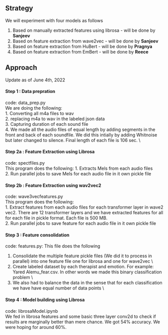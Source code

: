 ## Strategy
We will experiment with four models as follows
1. Based on manually extracted features using librosa - will be done by <b>Sanjeev</b>
2. Based on feature extraction from wave2vec - will be done by <b>Sanjeev</b>
3. Based on feature extraction from HuBert - will be done by <b>Pragnya</b>
4. Based on feature extraction from EmBert - will be done by <b>Reece</b>

## Approach

Update as of June 4th, 2022
#### Step 1 : Data prepration
code: data_prep.py \
We are doing the following: \
    1. Converting all m4a files to wav \
    2. replacing m4a to wav in the labeled json data \
    3. Capturing duration of each sound file \
    4. We made all the audio files of equal length by adding segments in the front and back of each soundfile.
    We did this intially by adding Whitnoise but later changed to silence. Final length of each file is 106 sec. \


#### Step 2a : Feature Extraction using Librosa
code: spectfiles.py \
This program does the following:
    1. Extracts Mels from each audio files \
    2. Run parallel jobs to save Mels for each audio file in it own pickle file
    
#### Step 2b : Feature Extraction using wav2vec2
code: wave3vecfeatures.py \
This program does the following:\
    1. Extract features from each audio files for each transformer layer in wave2 vec2. There are 12 transformer layers and we have extracted features for all for each file in pickle format. Each file is 500 MB.\
    2. Run parallel jobs to save feature for each audio file in it own pickle file

#### Step 3 : Feature consolidation
code: features.py:
This file does the following
1. Consolidate the multiple feature pickle files (We did it to process in parallel) into one feature file one for librosa and one for wave2vec \
2. Create labeled dataset by each therapist and emotion. For example: Yared Alemu_fear.csv. In other words we made this binary classification problem \
3. We also had to balance the data in the sense that for each classification we have have equal number of data points \

#### Step 4 : Model building using Librosa
code: librosaModel.ipynb \
We fed in librosa features and some basic three layer conv2d to check if results are marginally better than mere chance. We got 54% accuracy. We were hoping for around 60%.
